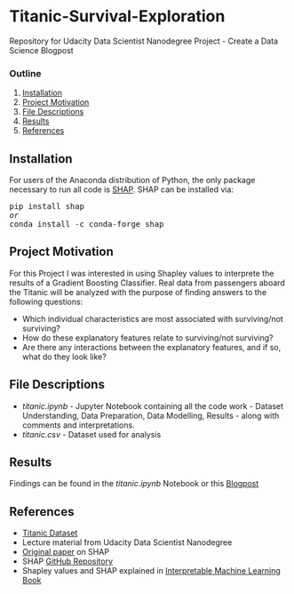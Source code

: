 # Titanic-Survival-Exploration
Repository for Udacity Data Scientist Nanodegree Project - Create a Data Science Blogpost


### Outline
1. [Installation](#installation)
2. [Project Motivation](#motivation)
3. [File Descriptions](#files)
4. [Results](#results)
5. [References](#references)

## Installation <a name="installation"></a>

For users of the Anaconda distribution of Python, the only package necessary to run all code is [SHAP](https://github.com/slundberg/shap). SHAP can be installed via:

<pre>
pip install shap
<i>or</i>
conda install -c conda-forge shap
</pre>

## Project Motivation <a name="motivation"></a>

For this Project I was interested in using Shapley values to interprete the results of a Gradient Boosting Classifier. Real data from passengers aboard the Titanic will be analyzed with the purpose of finding answers to the following questions:
- Which individual characteristics are most associated with surviving/not surviving?
- How do these explanatory features relate to surviving/not surviving?
- Are there any interactions between the explanatory features, and if so, what do they look like?

## File Descriptions <a name="files"></a>

- *titanic.ipynb* - Jupyter Notebook containing all the code work - Dataset Understanding, Data Preparation, Data Modelling, Results - along with comments and interpretations. 
- *titanic.csv* - Dataset used for analysis


## Results <a name="results"></a>

Findings can be found in the *titanic.ipynb* Notebook or this [Blogpost](https://medium.com/@maximlian/titanic-survival-exploration-a75742129d44)

## References  <a name="references"></a>
- [Titanic Dataset](https://web.stanford.edu/class/archive/cs/cs109/cs109.1166/problem12.html)
- Lecture material from Udacity Data Scientist Nanodegree
- [Original paper](http://papers.nips.cc/paper/7062-a-unified-approach-to-interpreting-model-predictions.pdf) on SHAP
- SHAP [GitHub Repository](https://github.com/slundberg/shap) 
- Shapley values and SHAP explained in [Interpretable Machine Learning Book](https://christophm.github.io/interpretable-ml-book/shapley.html)
